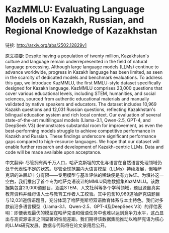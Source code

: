 # KazMMLU: Evaluating Language Models on Kazakh, Russian, and Regional Knowledge of Kazakhstan

链接: http://arxiv.org/abs/2502.12829v1

原文摘要:
Despite having a population of twenty million, Kazakhstan's culture and
language remain underrepresented in the field of natural language processing.
Although large language models (LLMs) continue to advance worldwide, progress
in Kazakh language has been limited, as seen in the scarcity of dedicated
models and benchmark evaluations. To address this gap, we introduce KazMMLU,
the first MMLU-style dataset specifically designed for Kazakh language. KazMMLU
comprises 23,000 questions that cover various educational levels, including
STEM, humanities, and social sciences, sourced from authentic educational
materials and manually validated by native speakers and educators. The dataset
includes 10,969 Kazakh questions and 12,031 Russian questions, reflecting
Kazakhstan's bilingual education system and rich local context. Our evaluation
of several state-of-the-art multilingual models (Llama-3.1, Qwen-2.5, GPT-4,
and DeepSeek V3) demonstrates substantial room for improvement, as even the
best-performing models struggle to achieve competitive performance in Kazakh
and Russian. These findings underscore significant performance gaps compared to
high-resource languages. We hope that our dataset will enable further research
and development of Kazakh-centric LLMs. Data and code will be made available
upon acceptance.

中文翻译:
尽管拥有两千万人口，哈萨克斯坦的文化与语言在自然语言处理领域仍处于代表性不足的状态。尽管全球范围内大语言模型（LLMs）持续发展，但哈萨克语的进展却十分有限——专用模型与基准评估的稀缺便是有力佐证。为填补这一空白，我们推出了首个专为哈萨克语设计的MMLU风格数据集KazMMLU。该数据集包含23,000道题目，涵盖STEM、人文社科等多个学科领域，题目源自真实教育资料并经母语人士与教育工作者人工校验。其中包含10,969道哈萨克语题目与12,031道俄语题目，充分体现了哈萨克斯坦双语教育体系与本土特色。我们对多款前沿多语言模型（Llama-3.1、Qwen-2.5、GPT-4及DeepSeek V3）的评估表明：即便表现最优的模型在哈萨克语和俄语任务中也难以达到竞争力水平，这凸显出与高资源语言之间显著的性能差距。我们期待该数据集能推动以哈萨克语为核心的LLMs研究发展。数据与代码将在论文录用后公开。
